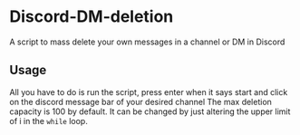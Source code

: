 # Discord-DM-deletion
A script to mass delete your own messages in a channel or DM in Discord

## Usage
All you have to do is run the script, press enter when it says start and click on the discord message bar of your desired channel
The max deletion capacity is 100 by default. It can be changed by just altering the upper limit of i in the `while` loop. 
